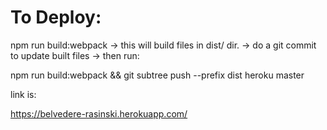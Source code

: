 # To Deploy:

npm run build:webpack -> this will build files in dist/ dir.
-> do a git commit to update built files
-> then run:

npm run build:webpack && git subtree push --prefix dist heroku master

link is:

https://belvedere-rasinski.herokuapp.com/